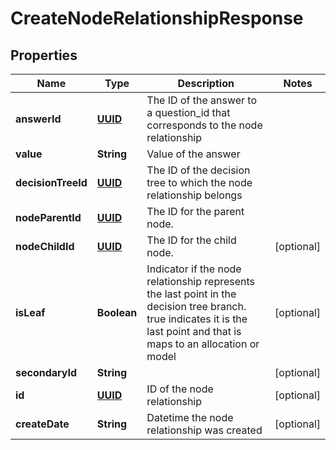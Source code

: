 
# CreateNodeRelationshipResponse

## Properties
Name | Type | Description | Notes
------------ | ------------- | ------------- | -------------
**answerId** | [**UUID**](UUID.md) | The ID of the answer to a question_id that corresponds to the node relationship | 
**value** | **String** | Value of the answer | 
**decisionTreeId** | [**UUID**](UUID.md) | The ID of the decision tree to which the node relationship belongs | 
**nodeParentId** | [**UUID**](UUID.md) | The ID for the parent node. | 
**nodeChildId** | [**UUID**](UUID.md) | The ID for the child node. |  [optional]
**isLeaf** | **Boolean** | Indicator if the node relationship represents the last point in the decision tree branch. true indicates it is the last point and that is maps to an allocation or model |  [optional]
**secondaryId** | **String** |  |  [optional]
**id** | [**UUID**](UUID.md) | ID of the node relationship |  [optional]
**createDate** | **String** | Datetime the node relationship was created |  [optional]




